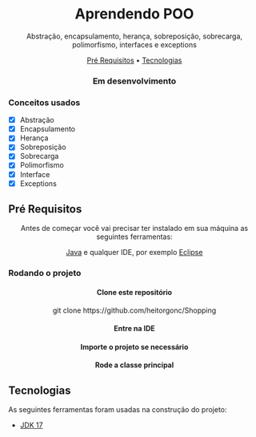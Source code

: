 <h1 align="center">Aprendendo POO</h1>

<p align="center">Abstração, encapsulamento, herança, sobreposição, sobrecarga, polimorfismo, interfaces e exceptions</p>

<p align="center">
 <a href="#preRequisitos">Pré Requisitos</a> •
 <a href="#tecnologias">Tecnologias</a>
</p>

<h3 align="center"> Em desenvolvimento</h3>

<h3>Conceitos usados</h3>

- [X] Abstração
- [X] Encapsulamento
- [X] Herança
- [X] Sobreposição
- [X] Sobrecarga
- [X] Polimorfismo
- [X] Interface
- [X] Exceptions

<h2 id="preRequisitos">Pré Requisitos</h2>

<p align="center">Antes de começar você vai precisar ter instalado em sua máquina as seguintes ferramentas:</p>
<p align="center"><a href="https://www.oracle.com/java/technologies/downloads/">Java</a> e qualquer IDE, por exemplo 
  <a href="https://www.eclipse.org/downloads/">Eclipse</a></p>

<h3>Rodando o projeto</h3>

<h4 align="center">Clone este repositório</h4>
<p align="center">git clone https://github.com/heitorgonc/Shopping</p>
<h4 align="center">Entre na IDE</h4>
<h4 align="center">Importe o projeto se necessário</h4>
<h4 align="center">Rode a classe principal</h4>

<h2 id="#tecnologias">Tecnologias</h2>

As seguintes ferramentas foram usadas na construção do projeto:

- [JDK 17](https://www.oracle.com/java/technologies/downloads/#java17)

